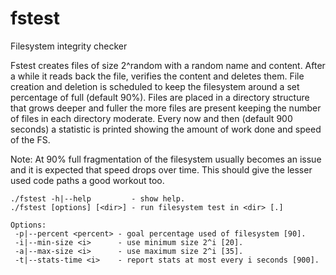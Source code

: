 # fstest
Filesystem integrity checker

Fstest creates files of size 2^random with a random name and
content. After a while it reads back the file, verifies the content
and deletes them. File creation and deletion is scheduled to keep the
filesystem around a set percentage of full (default 90%). Files are
placed in a directory structure that grows deeper and fuller the more
files are present keeping the number of files in each directory
moderate. Every now and then (default 900 seconds) a statistic is
printed showing the amount of work done and speed of the FS.

Note: At 90% full fragmentation of the filesystem usually becomes an
issue and it is expected that speed drops over time. This should give
the lesser used code paths a good workout too.

    ./fstest -h|--help         - show help.
    ./fstest [options] [<dir>] - run filesystem test in <dir> [.]

    Options:
     -p|--percent <percent> - goal percentage used of filesystem [90].
     -i|--min-size <i>      - use minimum size 2^i [20].
     -a|--max-size <i>      - use maximum size 2^i [35].
     -t|--stats-time <i>    - report stats at most every i seconds [900].
